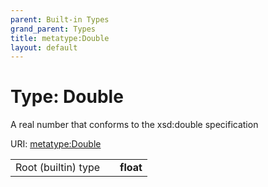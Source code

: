```yaml
---
parent: Built-in Types
grand_parent: Types
title: metatype:Double
layout: default
---
```


# Type: Double


A real number that conforms to the xsd:double specification

URI: [metatype:Double](https://biolink.github.io/biolinkml/docs/types/Double)

|  |  |  |
| --- | --- | --- |
| Root (builtin) type | | **float** |
